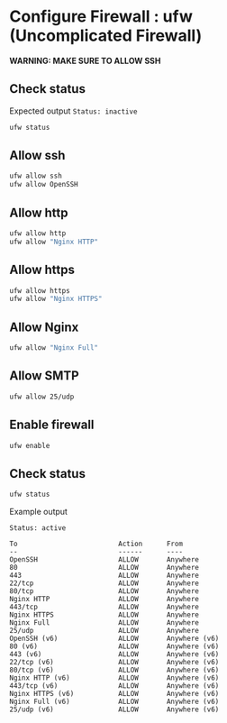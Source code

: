 # Configure Firewall : ufw (Uncomplicated Firewall)

**WARNING: MAKE SURE TO ALLOW SSH**

## Check status

Expected output `Status: inactive`

~~~bash
ufw status
~~~

## Allow ssh

~~~bash
ufw allow ssh
ufw allow OpenSSH
~~~

## Allow http

~~~bash
ufw allow http
ufw allow "Nginx HTTP"
~~~

## Allow https

~~~bash
ufw allow https
ufw allow "Nginx HTTPS"
~~~

## Allow Nginx

~~~bash
ufw allow "Nginx Full"
~~~

## Allow SMTP

~~~bash
ufw allow 25/udp
~~~

## Enable firewall

~~~bash
ufw enable
~~~

## Check status

~~~bash
ufw status
~~~

Example output

~~~
Status: active                                                   
                                                                 
To                         Action      From                      
--                         ------      ----                      
OpenSSH                    ALLOW       Anywhere                  
80                         ALLOW       Anywhere                  
443                        ALLOW       Anywhere                  
22/tcp                     ALLOW       Anywhere                  
80/tcp                     ALLOW       Anywhere                  
Nginx HTTP                 ALLOW       Anywhere                  
443/tcp                    ALLOW       Anywhere                  
Nginx HTTPS                ALLOW       Anywhere                  
Nginx Full                 ALLOW       Anywhere                  
25/udp                     ALLOW       Anywhere                  
OpenSSH (v6)               ALLOW       Anywhere (v6)             
80 (v6)                    ALLOW       Anywhere (v6)             
443 (v6)                   ALLOW       Anywhere (v6)             
22/tcp (v6)                ALLOW       Anywhere (v6)             
80/tcp (v6)                ALLOW       Anywhere (v6)             
Nginx HTTP (v6)            ALLOW       Anywhere (v6)             
443/tcp (v6)               ALLOW       Anywhere (v6)             
Nginx HTTPS (v6)           ALLOW       Anywhere (v6)             
Nginx Full (v6)            ALLOW       Anywhere (v6)             
25/udp (v6)                ALLOW       Anywhere (v6)
~~~